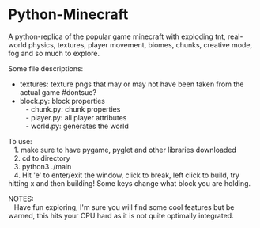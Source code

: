 # Python-Minecraft 
A python-replica of the popular game minecraft with exploding tnt, real-world physics, textures, player movement, biomes, chunks, creative mode, fog and so much to explore.


Some file descriptions: <br>
  - textures: texture pngs that may or may not have been taken from the actual game #dontsue?<br>
 - block.py: block properties<br>
   &nbsp;&nbsp; - chunk.py: chunk properties<br>
   &nbsp;&nbsp; - player.py: all player attributes <br>
   &nbsp;&nbsp; - world.py: generates the world<br>
    
 
To use:<br>
   &nbsp;&nbsp;  1. make sure to have pygame, pyglet and other libraries downloaded <br>
   &nbsp;&nbsp;  2. cd to directory <br>
   &nbsp;&nbsp;  3. python3 ./main <br>
   &nbsp;&nbsp;  4. Hit 'e' to enter/exit the window, click to break, left click to build, try hitting x and then building! Some keys change what block you are holding.<br> 

NOTES:<br>
&nbsp;&nbsp; Have fun exploring, I'm sure you will find some cool features but be warned, this hits your CPU hard as it is not quite optimally integrated.<br>
